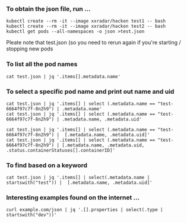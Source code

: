 ### To obtain the json file, run ...
```
kubectl create --rm -it --image xxradar/hackon test1 -- bash
kubectl create --rm -it --image xxradar/hackon test2 -- bash
kubectl get pods --all-namespaces -o json >test.json
```
Pleate note that test.json (so you need to rerun again if you're starting / stopping new pods<br>


### To list all the pod names
```
cat test.json | jq '.items[].metadata.name'
```

### To select a specific pod name and print out name and uid
```
cat test.json | jq '.items[] | select (.metadata.name == "test-6664f97c7f-8n2h9") | .metadata.name'
cat test.json | jq '.items[] | select (.metadata.name == "test-6664f97c7f-8n2h9") | .metadata.name, .metadata.uid'
```
```
cat test.json | jq '.items[] | select (.metadata.name == "test-6664f97c7f-8n2h9") |  [.metadata.name, .metadata.uid]'
cat test.json | jq '.items[] | select (.metadata.name == "test-6664f97c7f-8n2h9") | [.metadata.name, .metadata.uid, .status.containerStatuses[].containerID]'
```
### To find based on a keyword 
```
cat test.json | jq '.items[] | select(.metadata.name | startswith("test")) |  [.metadata.name, .metadata.uid]'
```

### Interesting examples found on the internet ...
```
curl example.com/json | jq '.[].properties | select(.type | startswith("dev"))'
```

